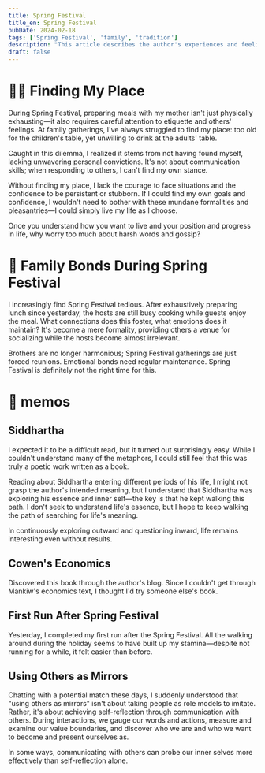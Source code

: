 ```yaml
---
title: Spring Festival
title_en: Spring Festival
pubDate: 2024-02-18
tags: ['Spring Festival', 'family', 'tradition']
description: "This article describes the author's experiences and feelings during the Spring Festival, exploring changes in family relationships and traditional customs."
draft: false
---
```


# 🙅‍♂️ Finding My Place

During Spring Festival, preparing meals with my mother isn't just physically exhausting—it also requires careful attention to etiquette and others' feelings. At family gatherings, I've always struggled to find my place: too old for the children's table, yet unwilling to drink at the adults' table.

Caught in this dilemma, I realized it stems from not having found myself, lacking unwavering personal convictions. It's not about communication skills; when responding to others, I can't find my own stance.

Without finding my place, I lack the courage to face situations and the confidence to be persistent or stubborn. If I could find my own goals and confidence, I wouldn't need to bother with these mundane formalities and pleasantries—I could simply live my life as I choose.

Once you understand how you want to live and your position and progress in life, why worry too much about harsh words and gossip?

# 👥 Family Bonds During Spring Festival

I increasingly find Spring Festival tedious. After exhaustively preparing lunch since yesterday, the hosts are still busy cooking while guests enjoy the meal. What connections does this foster, what emotions does it maintain? It's become a mere formality, providing others a venue for socializing while the hosts become almost irrelevant.

Brothers are no longer harmonious; Spring Festival gatherings are just forced reunions. Emotional bonds need regular maintenance. Spring Festival is definitely not the right time for this.

# 📝 memos

## Siddhartha

I expected it to be a difficult read, but it turned out surprisingly easy. While I couldn't understand many of the metaphors, I could still feel that this was truly a poetic work written as a book.

Reading about Siddhartha entering different periods of his life, I might not grasp the author's intended meaning, but I understand that Siddhartha was exploring his essence and inner self—the key is that he kept walking this path. I don't seek to understand life's essence, but I hope to keep walking the path of searching for life's meaning.

In continuously exploring outward and questioning inward, life remains interesting even without results.

## Cowen's Economics

Discovered this book through the author's blog. Since I couldn't get through Mankiw's economics text, I thought I'd try someone else's book.

## First Run After Spring Festival

Yesterday, I completed my first run after the Spring Festival. All the walking around during the holiday seems to have built up my stamina—despite not running for a while, it felt easier than before.

## Using Others as Mirrors

Chatting with a potential match these days, I suddenly understood that "using others as mirrors" isn't about taking people as role models to imitate. Rather, it's about achieving self-reflection through communication with others. During interactions, we gauge our words and actions, measure and examine our value boundaries, and discover who we are and who we want to become and present ourselves as.

In some ways, communicating with others can probe our inner selves more effectively than self-reflection alone.